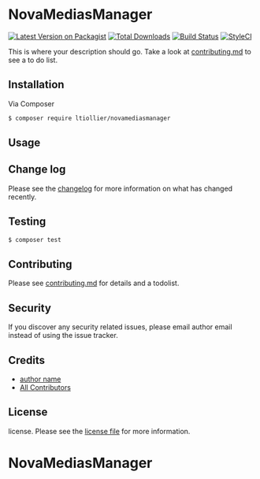 # NovaMediasManager

[![Latest Version on Packagist][ico-version]][link-packagist]
[![Total Downloads][ico-downloads]][link-downloads]
[![Build Status][ico-travis]][link-travis]
[![StyleCI][ico-styleci]][link-styleci]

This is where your description should go. Take a look at [contributing.md](contributing.md) to see a to do list.

## Installation

Via Composer

``` bash
$ composer require ltiollier/novamediasmanager
```

## Usage

## Change log

Please see the [changelog](changelog.md) for more information on what has changed recently.

## Testing

``` bash
$ composer test
```

## Contributing

Please see [contributing.md](contributing.md) for details and a todolist.

## Security

If you discover any security related issues, please email author email instead of using the issue tracker.

## Credits

- [author name][link-author]
- [All Contributors][link-contributors]

## License

license. Please see the [license file](license.md) for more information.

[ico-version]: https://img.shields.io/packagist/v/ltiollier/novamediasmanager.svg?style=flat-square
[ico-downloads]: https://img.shields.io/packagist/dt/ltiollier/novamediasmanager.svg?style=flat-square
[ico-travis]: https://img.shields.io/travis/ltiollier/novamediasmanager/master.svg?style=flat-square
[ico-styleci]: https://styleci.io/repos/12345678/shield

[link-packagist]: https://packagist.org/packages/ltiollier/novamediasmanager
[link-downloads]: https://packagist.org/packages/ltiollier/novamediasmanager
[link-travis]: https://travis-ci.org/ltiollier/novamediasmanager
[link-styleci]: https://styleci.io/repos/12345678
[link-author]: https://github.com/ltiollier
[link-contributors]: ../../contributors
# NovaMediasManager

